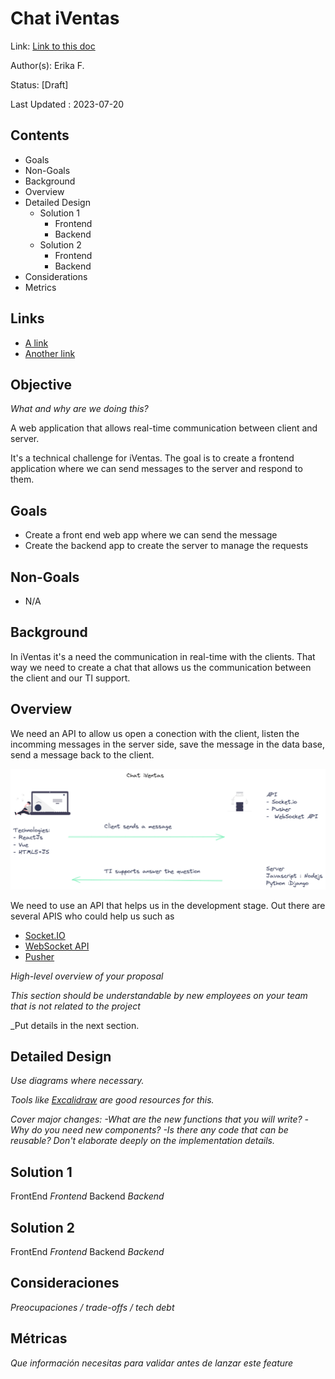 # Chat iVentas

Link: [Link to this doc](#)

Author(s): Erika F.

Status: [Draft]

Last Updated : 2023-07-20

## Contents

- Goals
- Non-Goals
- Background
- Overview
- Detailed Design
    - Solution 1
        - Frontend
        - Backend
    - Solution 2
        - Frontend
        - Backend
- Considerations
- Metrics

## Links

- [A link](#)
- [Another link](#)

## Objective

_What and why are we doing this?_

A web application that allows real-time communication between client and server.

It's a technical challenge for iVentas. The goal is to create a frontend application where we can send messages to the server and respond to them.

## Goals

- Create a front end web app where we can send the message
- Create the backend app to create the server to manage the requests

## Non-Goals

- N/A

## Background

In iVentas it's a need the communication in real-time with the clients. That way we need 
to create a chat that allows us the communication between the client and our TI support.

## Overview

We need an API to allow us open a conection with the client, listen the incomming messages in
the server side, save the message in the data base, send a message back to the client.

![overview](./docs/overview.png)

We need to use an API that helps us in the development stage. Out there are several APIS who could help us such as 

 - [Socket.IO](https://socket.io/docs/v4/)
 - [WebSocket API](https://developer.mozilla.org/en-US/docs/Web/API/WebSockets_API)
 - [Pusher](https://pusher.com/docs/channels/server_api/overview/?ref=docs-index)



_High-level overview of your proposal_

_This section should be understandable by new employees on your team
that is not related to the project_

_Put details in the next section.

## Detailed Design 
_Use diagrams where necessary._

_Tools like [Excalidraw](#) are good resources for this._

_Cover major changes:_
_-What are the new functions that you will write?_
_-Why do you need new components?_
_-Is there any code that can be reusable?_
_Don't elaborate deeply on the implementation details._

## Solution 1
FrontEnd
_Frontend_
Backend
_Backend_

## Solution 2
FrontEnd
_Frontend_
Backend
_Backend_

## Consideraciones
_Preocupaciones / trade-offs / tech debt_

## Métricas 
_Que información necesitas para validar antes de lanzar este feature_
